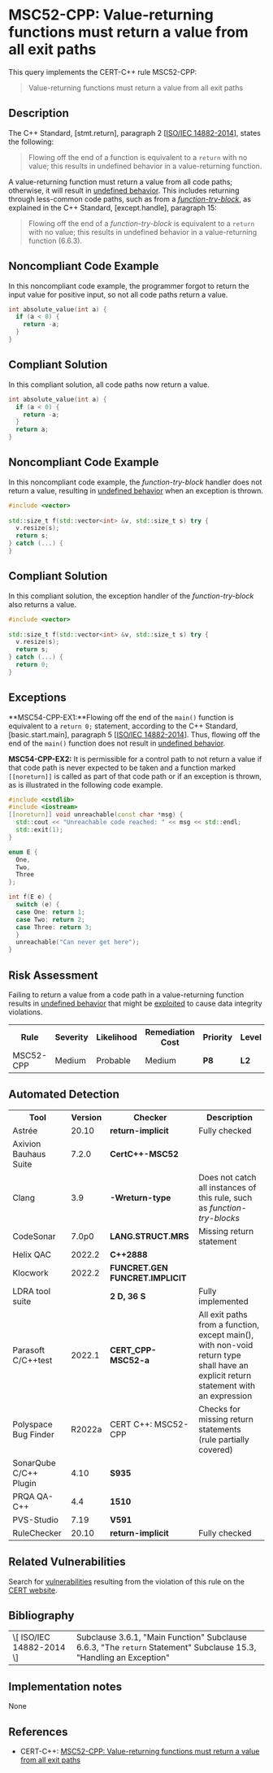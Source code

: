 # MSC52-CPP: Value-returning functions must return a value from all exit paths

This query implements the CERT-C++ rule MSC52-CPP:

> Value-returning functions must return a value from all exit paths


## Description

The C++ Standard, \[stmt.return\], paragraph 2 \[[ISO/IEC 14882-2014](https://wiki.sei.cmu.edu/confluence/display/cplusplus/AA.+Bibliography#AA.Bibliography-ISO%2FIEC14882-2014)\], states the following:

> Flowing off the end of a function is equivalent to a `return` with no value; this results in undefined behavior in a value-returning function.


A value-returning function must return a value from all code paths; otherwise, it will result in [undefined behavior](https://wiki.sei.cmu.edu/confluence/display/cplusplus/BB.+Definitions#BB.Definitions-undefinedbehavior). This includes returning through less-common code paths, such as from a *[function-try-block](https://en.cppreference.com/w/cpp/language/function-try-block)*, as explained in the C++ Standard, \[except.handle\], paragraph 15:

> Flowing off the end of a *function-try-block* is equivalent to a `return` with no value; this results in undefined behavior in a value-returning function (6.6.3).


## Noncompliant Code Example

In this noncompliant code example, the programmer forgot to return the input value for positive input, so not all code paths return a value.

```cpp
int absolute_value(int a) {
  if (a < 0) {
    return -a;
  }
}
```

## Compliant Solution

In this compliant solution, all code paths now return a value.

```cpp
int absolute_value(int a) {
  if (a < 0) {
    return -a;
  }
  return a;
}
```

## Noncompliant Code Example

In this noncompliant code example, the *function-try-block* handler does not return a value, resulting in [undefined behavior](https://wiki.sei.cmu.edu/confluence/display/cplusplus/BB.+Definitions#BB.Definitions-undefinedbehavior) when an exception is thrown.

```cpp
#include <vector>
 
std::size_t f(std::vector<int> &v, std::size_t s) try {
  v.resize(s);
  return s;
} catch (...) {
}

```

## Compliant Solution

In this compliant solution, the exception handler of the *function-try-block* also returns a value.

```cpp
#include <vector>
 
std::size_t f(std::vector<int> &v, std::size_t s) try {
  v.resize(s);
  return s;
} catch (...) {
  return 0;
}
```

## Exceptions

**MSC54-CPP-EX1:**Flowing off the end of the `main()` function is equivalent to a `return 0;` statement, according to the C++ Standard, \[basic.start.main\], paragraph 5 \[[ISO/IEC 14882-2014](https://wiki.sei.cmu.edu/confluence/display/cplusplus/AA.+Bibliography#AA.Bibliography-ISO%2FIEC14882-2014)\]. Thus, flowing off the end of the `main()` function does not result in [undefined behavior](https://wiki.sei.cmu.edu/confluence/display/cplusplus/BB.+Definitions#BB.Definitions-undefinedbehavior).

**MSC54-CPP-EX2:** It is permissible for a control path to not return a value if that code path is never expected to be taken and a function marked `[[noreturn]]` is called as part of that code path or if an exception is thrown, as is illustrated in the following code example.

```cpp
#include <cstdlib>
#include <iostream>
[[noreturn]] void unreachable(const char *msg) {
  std::cout << "Unreachable code reached: " << msg << std::endl;
  std::exit(1);
}

enum E {
  One,
  Two,
  Three
};

int f(E e) {
  switch (e) {
  case One: return 1;
  case Two: return 2;
  case Three: return 3;
  }
  unreachable("Can never get here");
}
```

## Risk Assessment

Failing to return a value from a code path in a value-returning function results in [undefined behavior](https://wiki.sei.cmu.edu/confluence/display/cplusplus/BB.+Definitions#BB.Definitions-undefinedbehavior) that might be [exploited](https://wiki.sei.cmu.edu/confluence/display/cplusplus/BB.+Definitions#BB.Definitions-exploit) to cause data integrity violations.

<table> <tbody> <tr> <th> Rule </th> <th> Severity </th> <th> Likelihood </th> <th> Remediation Cost </th> <th> Priority </th> <th> Level </th> </tr> <tr> <td> MSC52-CPP </td> <td> Medium </td> <td> Probable </td> <td> Medium </td> <td> <strong>P8</strong> </td> <td> <strong>L2</strong> </td> </tr> </tbody> </table>


## Automated Detection

<table> <tbody> <tr> <th> Tool </th> <th> Version </th> <th> Checker </th> <th> Description </th> </tr> <tr> <td> <a> Astrée </a> </td> <td> 20.10 </td> <td> <strong>return-implicit</strong> </td> <td> Fully checked </td> </tr> <tr> <td> <a> Axivion Bauhaus Suite </a> </td> <td> 7.2.0 </td> <td> <strong>CertC++-MSC52</strong> </td> <td> </td> </tr> <tr> <td> <a> Clang </a> </td> <td> 3.9 </td> <td> <strong>-Wreturn-type</strong> </td> <td> Does not catch all instances of this rule, such as <em> function-try-blocks </em> </td> </tr> <tr> <td> <a> CodeSonar </a> </td> <td> 7.0p0 </td> <td> <strong>LANG.STRUCT.MRS</strong> </td> <td> Missing return statement </td> </tr> <tr> <td> <a> Helix QAC </a> </td> <td> 2022.2 </td> <td> <strong>C++2888</strong> </td> <td> </td> </tr> <tr> <td> <a> Klocwork </a> </td> <td> 2022.2 </td> <td> <strong>FUNCRET.GEN</strong> <strong>FUNCRET.IMPLICIT</strong> </td> <td> </td> </tr> <tr> <td> <a> LDRA tool suite </a> </td> <td> </td> <td> <strong>2 D, 36 S</strong> </td> <td> Fully implemented </td> </tr> <tr> <td> <a> Parasoft C/C++test </a> </td> <td> 2022.1 </td> <td> <strong>CERT_CPP-MSC52-a</strong> </td> <td> All exit paths from a function, except main(), with non-void return type shall have an explicit return statement with an expression </td> </tr> <tr> <td> <a> Polyspace Bug Finder </a> </td> <td> R2022a </td> <td> <a> CERT C++: MSC52-CPP </a> </td> <td> Checks for missing return statements (rule partially covered) </td> </tr> <tr> <td> <a> SonarQube C/C++ Plugin </a> </td> <td> 4.10 </td> <td> <strong><a>S935</a></strong> </td> <td> </td> </tr> <tr> <td> <a> PRQA QA-C++ </a> </td> <td> 4.4 </td> <td> <strong>1510</strong> </td> <td> </td> </tr> <tr> <td> <a> PVS-Studio </a> </td> <td> 7.19 </td> <td> <strong><a>V591</a></strong> </td> <td> </td> </tr> <tr> <td> <a> RuleChecker </a> </td> <td> 20.10 </td> <td> <strong>return-implicit</strong> </td> <td> Fully checked </td> </tr> </tbody> </table>


## Related Vulnerabilities

Search for [vulnerabilities](https://wiki.sei.cmu.edu/confluence/display/cplusplus/BB.+Definitions#BB.Definitions-vulnerability) resulting from the violation of this rule on the [CERT website](https://www.kb.cert.org/vulnotes/bymetric?searchview&query=FIELD+KEYWORDS+contains+MSC52-CPP).

## Bibliography

<table> <tbody> <tr> <td> \[ <a> ISO/IEC 14882-2014 </a> \] </td> <td> Subclause 3.6.1, "Main Function" Subclause 6.6.3, "The <code>return</code> Statement" Subclause 15.3, "Handling an Exception" </td> </tr> </tbody> </table>


## Implementation notes

None

## References

* CERT-C++: [MSC52-CPP: Value-returning functions must return a value from all exit paths](https://wiki.sei.cmu.edu/confluence/pages/viewpage.action?pageId=88046682)
